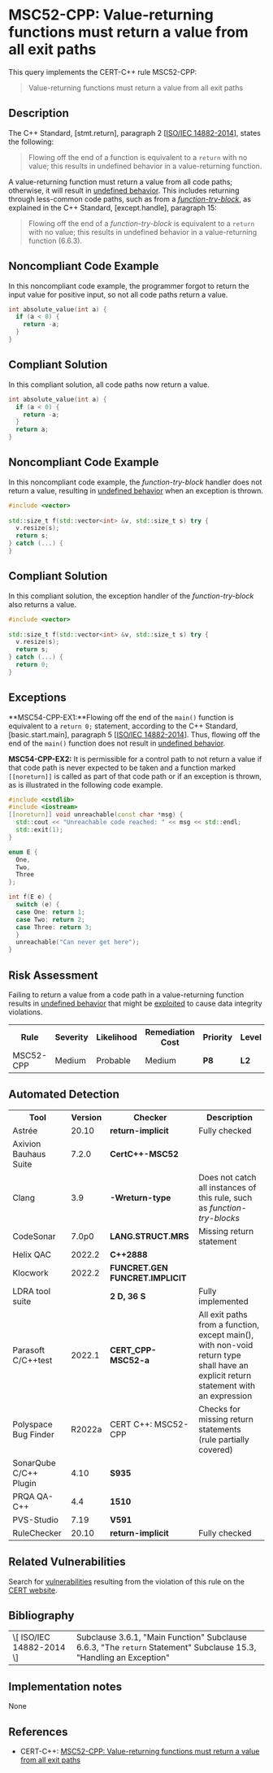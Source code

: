 # MSC52-CPP: Value-returning functions must return a value from all exit paths

This query implements the CERT-C++ rule MSC52-CPP:

> Value-returning functions must return a value from all exit paths


## Description

The C++ Standard, \[stmt.return\], paragraph 2 \[[ISO/IEC 14882-2014](https://wiki.sei.cmu.edu/confluence/display/cplusplus/AA.+Bibliography#AA.Bibliography-ISO%2FIEC14882-2014)\], states the following:

> Flowing off the end of a function is equivalent to a `return` with no value; this results in undefined behavior in a value-returning function.


A value-returning function must return a value from all code paths; otherwise, it will result in [undefined behavior](https://wiki.sei.cmu.edu/confluence/display/cplusplus/BB.+Definitions#BB.Definitions-undefinedbehavior). This includes returning through less-common code paths, such as from a *[function-try-block](https://en.cppreference.com/w/cpp/language/function-try-block)*, as explained in the C++ Standard, \[except.handle\], paragraph 15:

> Flowing off the end of a *function-try-block* is equivalent to a `return` with no value; this results in undefined behavior in a value-returning function (6.6.3).


## Noncompliant Code Example

In this noncompliant code example, the programmer forgot to return the input value for positive input, so not all code paths return a value.

```cpp
int absolute_value(int a) {
  if (a < 0) {
    return -a;
  }
}
```

## Compliant Solution

In this compliant solution, all code paths now return a value.

```cpp
int absolute_value(int a) {
  if (a < 0) {
    return -a;
  }
  return a;
}
```

## Noncompliant Code Example

In this noncompliant code example, the *function-try-block* handler does not return a value, resulting in [undefined behavior](https://wiki.sei.cmu.edu/confluence/display/cplusplus/BB.+Definitions#BB.Definitions-undefinedbehavior) when an exception is thrown.

```cpp
#include <vector>
 
std::size_t f(std::vector<int> &v, std::size_t s) try {
  v.resize(s);
  return s;
} catch (...) {
}

```

## Compliant Solution

In this compliant solution, the exception handler of the *function-try-block* also returns a value.

```cpp
#include <vector>
 
std::size_t f(std::vector<int> &v, std::size_t s) try {
  v.resize(s);
  return s;
} catch (...) {
  return 0;
}
```

## Exceptions

**MSC54-CPP-EX1:**Flowing off the end of the `main()` function is equivalent to a `return 0;` statement, according to the C++ Standard, \[basic.start.main\], paragraph 5 \[[ISO/IEC 14882-2014](https://wiki.sei.cmu.edu/confluence/display/cplusplus/AA.+Bibliography#AA.Bibliography-ISO%2FIEC14882-2014)\]. Thus, flowing off the end of the `main()` function does not result in [undefined behavior](https://wiki.sei.cmu.edu/confluence/display/cplusplus/BB.+Definitions#BB.Definitions-undefinedbehavior).

**MSC54-CPP-EX2:** It is permissible for a control path to not return a value if that code path is never expected to be taken and a function marked `[[noreturn]]` is called as part of that code path or if an exception is thrown, as is illustrated in the following code example.

```cpp
#include <cstdlib>
#include <iostream>
[[noreturn]] void unreachable(const char *msg) {
  std::cout << "Unreachable code reached: " << msg << std::endl;
  std::exit(1);
}

enum E {
  One,
  Two,
  Three
};

int f(E e) {
  switch (e) {
  case One: return 1;
  case Two: return 2;
  case Three: return 3;
  }
  unreachable("Can never get here");
}
```

## Risk Assessment

Failing to return a value from a code path in a value-returning function results in [undefined behavior](https://wiki.sei.cmu.edu/confluence/display/cplusplus/BB.+Definitions#BB.Definitions-undefinedbehavior) that might be [exploited](https://wiki.sei.cmu.edu/confluence/display/cplusplus/BB.+Definitions#BB.Definitions-exploit) to cause data integrity violations.

<table> <tbody> <tr> <th> Rule </th> <th> Severity </th> <th> Likelihood </th> <th> Remediation Cost </th> <th> Priority </th> <th> Level </th> </tr> <tr> <td> MSC52-CPP </td> <td> Medium </td> <td> Probable </td> <td> Medium </td> <td> <strong>P8</strong> </td> <td> <strong>L2</strong> </td> </tr> </tbody> </table>


## Automated Detection

<table> <tbody> <tr> <th> Tool </th> <th> Version </th> <th> Checker </th> <th> Description </th> </tr> <tr> <td> <a> Astrée </a> </td> <td> 20.10 </td> <td> <strong>return-implicit</strong> </td> <td> Fully checked </td> </tr> <tr> <td> <a> Axivion Bauhaus Suite </a> </td> <td> 7.2.0 </td> <td> <strong>CertC++-MSC52</strong> </td> <td> </td> </tr> <tr> <td> <a> Clang </a> </td> <td> 3.9 </td> <td> <strong>-Wreturn-type</strong> </td> <td> Does not catch all instances of this rule, such as <em> function-try-blocks </em> </td> </tr> <tr> <td> <a> CodeSonar </a> </td> <td> 7.0p0 </td> <td> <strong>LANG.STRUCT.MRS</strong> </td> <td> Missing return statement </td> </tr> <tr> <td> <a> Helix QAC </a> </td> <td> 2022.2 </td> <td> <strong>C++2888</strong> </td> <td> </td> </tr> <tr> <td> <a> Klocwork </a> </td> <td> 2022.2 </td> <td> <strong>FUNCRET.GEN</strong> <strong>FUNCRET.IMPLICIT</strong> </td> <td> </td> </tr> <tr> <td> <a> LDRA tool suite </a> </td> <td> </td> <td> <strong>2 D, 36 S</strong> </td> <td> Fully implemented </td> </tr> <tr> <td> <a> Parasoft C/C++test </a> </td> <td> 2022.1 </td> <td> <strong>CERT_CPP-MSC52-a</strong> </td> <td> All exit paths from a function, except main(), with non-void return type shall have an explicit return statement with an expression </td> </tr> <tr> <td> <a> Polyspace Bug Finder </a> </td> <td> R2022a </td> <td> <a> CERT C++: MSC52-CPP </a> </td> <td> Checks for missing return statements (rule partially covered) </td> </tr> <tr> <td> <a> SonarQube C/C++ Plugin </a> </td> <td> 4.10 </td> <td> <strong><a>S935</a></strong> </td> <td> </td> </tr> <tr> <td> <a> PRQA QA-C++ </a> </td> <td> 4.4 </td> <td> <strong>1510</strong> </td> <td> </td> </tr> <tr> <td> <a> PVS-Studio </a> </td> <td> 7.19 </td> <td> <strong><a>V591</a></strong> </td> <td> </td> </tr> <tr> <td> <a> RuleChecker </a> </td> <td> 20.10 </td> <td> <strong>return-implicit</strong> </td> <td> Fully checked </td> </tr> </tbody> </table>


## Related Vulnerabilities

Search for [vulnerabilities](https://wiki.sei.cmu.edu/confluence/display/cplusplus/BB.+Definitions#BB.Definitions-vulnerability) resulting from the violation of this rule on the [CERT website](https://www.kb.cert.org/vulnotes/bymetric?searchview&query=FIELD+KEYWORDS+contains+MSC52-CPP).

## Bibliography

<table> <tbody> <tr> <td> \[ <a> ISO/IEC 14882-2014 </a> \] </td> <td> Subclause 3.6.1, "Main Function" Subclause 6.6.3, "The <code>return</code> Statement" Subclause 15.3, "Handling an Exception" </td> </tr> </tbody> </table>


## Implementation notes

None

## References

* CERT-C++: [MSC52-CPP: Value-returning functions must return a value from all exit paths](https://wiki.sei.cmu.edu/confluence/pages/viewpage.action?pageId=88046682)
